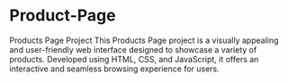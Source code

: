 # Product-Page
Products Page Project This Products Page project is a visually appealing and user-friendly web interface designed to showcase a variety of products. Developed using HTML, CSS, and JavaScript, it offers an interactive and seamless browsing experience for users.
